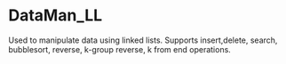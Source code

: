 # DataMan_LL
Used to manipulate data using linked lists. Supports insert,delete, search, bubblesort, reverse, k-group reverse, k from end operations.
